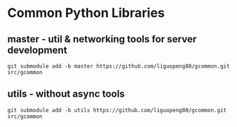 # Common Python Libraries #

## master - util & networking tools for server development ##


```shell script
git submodule add -b master https://github.com/liguopeng80/gcommon.git src/gcommon
```

## utils - without async tools ##

```shell script
git submodule add -b utils https://github.com/liguopeng80/gcommon.git src/gcommon
```

